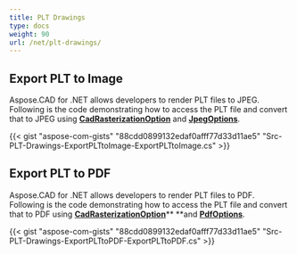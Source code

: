 ```yaml
---
title: PLT Drawings
type: docs
weight: 90
url: /net/plt-drawings/
---
```


## **Export PLT to Image**
Aspose.CAD for .NET allows developers to render PLT files to JPEG. Following is the code demonstrating how to access the PLT file and convert that to JPEG using [**CadRasterizationOption**](https://apireference.aspose.com/net/cad/aspose.cad.imageoptions/cadrasterizationoptions) and [**JpegOptions**](https://apireference.aspose.com/net/cad/aspose.cad.imageoptions/jpegoptions).

{{< gist "aspose-com-gists" "88cdd0899132edaf0afff77d33d11ae5" "Src-PLT-Drawings-ExportPLTtoImage-ExportPLTtoImage.cs" >}}
## **Export PLT to PDF**
Aspose.CAD for .NET allows developers to render PLT files to PDF. Following is the code demonstrating how to access the PLT file and convert that to PDF using [**CadRasterizationOption**](https://apireference.aspose.com/net/cad/aspose.cad.imageoptions/cadrasterizationoptions)** **and [**PdfOptions**](https://apireference.aspose.com/net/cad/aspose.cad.imageoptions/pdfoptions).

{{< gist "aspose-com-gists" "88cdd0899132edaf0afff77d33d11ae5" "Src-PLT-Drawings-ExportPLTtoPDF-ExportPLTtoPDF.cs" >}}
